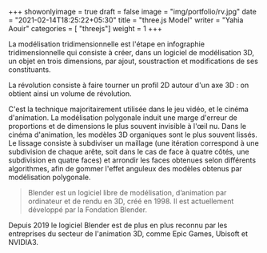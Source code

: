 +++
showonlyimage = true
draft = false
image = "img/portfolio/rv.jpg"
date = "2021-02-14T18:25:22+05:30"
title = "three.js Model"
writer = "Yahia Aouir"
categories = [ "threejs"]
weight = 1
+++

La modélisation tridimensionnelle est l'étape en infographie tridimensionnelle qui consiste à créer, dans un logiciel de modélisation 3D, un objet en trois dimensions, par ajout, soustraction et modifications de ses constituants.
<!--more-->

La révolution consiste à faire tourner un profil 2D autour d'un axe 3D : on obtient ainsi un volume de révolution.

C'est la technique majoritairement utilisée dans le jeu vidéo, et le cinéma d'animation. La modélisation polygonale induit une marge d'erreur de proportions et de dimensions le plus souvent invisible à l'œil nu. Dans le cinéma d'animation, les modèles 3D organiques sont le plus souvent lissés. Le lissage consiste à subdiviser un maillage (une itération correspond à une subdivision de chaque arête, soit dans le cas de face à quatre côtés, une subdivision en quatre faces) et arrondir les faces obtenues selon différents algorithmes, afin de gommer l'effet anguleux des modèles obtenus par modélisation polygonale.

> Blender est un logiciel libre de modélisation, d’animation par ordinateur et de rendu en 3D, créé en 1998. Il est actuellement développé par la Fondation Blender.

Depuis 2019 le logiciel Blender est de plus en plus reconnu par les entreprises du secteur de l'animation 3D, comme Epic Games, Ubisoft et NVIDIA3.




 
 
